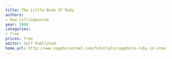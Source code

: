 ```yaml
---
title: The Little Book Of Ruby
authors:
- Huw Collingbourne
year: 2008
categories:
- free
prices: free
editor: Self Published
home_url: http://www.sapphiresteel.com/Tutorials/sapphire-ruby-in-steel-tutorials/Programming/article/the-little-book-of-ruby.html
---
```

